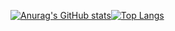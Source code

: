 [![Anurag's GitHub stats](https://readme-stats-2-one.vercel.app/api?username=franius8&hide_title=true&count_private=true&show_icons=true)](https://github.com/anuraghazra/github-readme-stats)[![Top Langs](https://readme-stats-2-one.vercel.app/api/top-langs/?username=franius8&layout=compact&langs_count=6&hide=html,css&cache_seconds=600)](https://github.com/anuraghazra/github-readme-stats)
